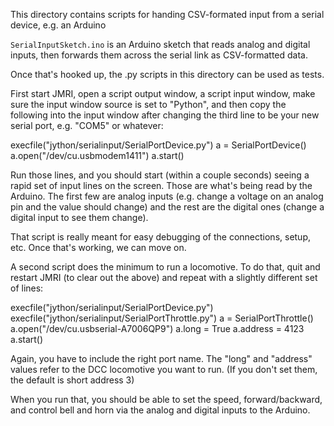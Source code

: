 This directory contains scripts for handing CSV-formated input from a serial device, e.g. an Arduino

`SerialInputSketch.ino` is an Arduino sketch that reads analog and digital inputs, then forwards them across the serial link as CSV-formatted data.

Once that's hooked up, the .py scripts in this directory can be used as tests.

First start JMRI, open a script output window, a script input window, make sure the input window source is set to "Python", and then copy the following into the input window after changing the third line to be your new serial port, e.g. "COM5" or whatever:

execfile("jython/serialinput/SerialPortDevice.py")
a = SerialPortDevice()
a.open("/dev/cu.usbmodem1411")
a.start()

Run those lines, and you should start (within a couple seconds) seeing a rapid set of input lines on the screen.  Those are what's being read by the Arduino.  The first few are analog inputs (e.g. change a voltage on an analog pin and the value should change) and the rest are the digital ones (change a digital input to see them change).

That script is really meant for easy debugging of the connections, setup, etc.  Once that's working, we can move on.  

A second script does the minimum to run a locomotive.  To do that, quit and restart JMRI (to clear out the above) and repeat with a slightly different set of lines:

execfile("jython/serialinput/SerialPortDevice.py")
execfile("jython/serialinput/SerialPortThrottle.py")
a = SerialPortThrottle()
a.open("/dev/cu.usbserial-A7006QP9")
a.long = True
a.address = 4123
a.start()

Again, you have to include the right port name.  The "long" and "address" values refer to the DCC locomotive you want to run.  (If you don't set them, the default is short address 3)

When you run that, you should be able to set the speed, forward/backward, and control bell and horn via the analog and digital inputs to the Arduino.

